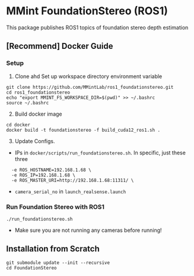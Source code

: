 # MMint FoundationStereo (ROS1)

This package publishes ROS1 topics of foundation stereo depth estimation


## [Recommend] Docker Guide

### Setup
1. Clone ahd Set up workspace directory environment variable
```
git clone https://github.com/MMintLab/ros1_foundationstereo.git
cd ros1_foundationstereo
echo "export MMINT_FS_WORKSPACE_DIR=$(pwd)" >> ~/.bashrc
source ~/.bashrc
```

2. Build docker image
```
cd docker
docker build -t foundationstereo -f build_cuda12_ros1.sh .
```
3. Update Configs.
* IPs in `docker/scripts/run_foundationstereo.sh`. In specific, just these three 
```
  -e ROS_HOSTNAME=192.168.1.68 \
  -e ROS_IP=192.168.1.68 \
  -e ROS_MASTER_URI=http://192.168.1.68:11311/ \
```
* `camera_serial_no` in `launch_realsense.launch` 

### Run Foundation Stereo with ROS1

```
./run_foundationstereo.sh
```
* Make sure you are not running any cameras before running! 




## Installation from Scratch
```
git submodule update --init --recursive
cd FoundationStereo

```

